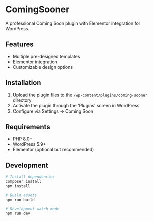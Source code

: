 # ComingSooner

A professional Coming Soon plugin with Elementor integration for WordPress.

## Features

- Multiple pre-designed templates
- Elementor integration
- Customizable design options

## Installation

1. Upload the plugin files to the `/wp-content/plugins/coming-sooner` directory
2. Activate the plugin through the 'Plugins' screen in WordPress
3. Configure via Settings → Coming Soon

## Requirements

- PHP 8.0+
- WordPress 5.9+
- Elementor (optional but recommended)

## Development

```bash
# Install dependencies
composer install
npm install

# Build assets
npm run build

# Development watch mode
npm run dev